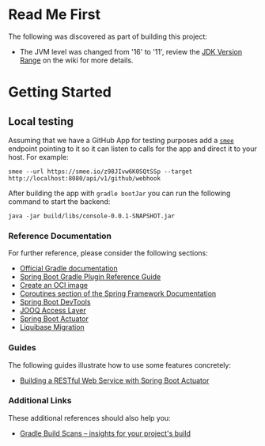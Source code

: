 # Read Me First
The following was discovered as part of building this project:

* The JVM level was changed from '16' to '11', review the [JDK Version Range](https://github.com/spring-projects/spring-framework/wiki/Spring-Framework-Versions#jdk-version-range) on the wiki for more details.

# Getting Started

## Local testing

Assuming that we have a GitHub App for testing purposes add a [`smee`](https://smee.io/) endpoint pointing to it so it can listen to
calls for the app and direct it to your host. 
For example: 
```shell
smee --url https://smee.io/z98JIvw6K0SQtSSp --target http://localhost:8080/api/v1/github/webhook
```

After building the app with `gradle bootJar` you can run the following command to start the backend:
```shell
java -jar build/libs/console-0.0.1-SNAPSHOT.jar 
```


### Reference Documentation
For further reference, please consider the following sections:

* [Official Gradle documentation](https://docs.gradle.org)
* [Spring Boot Gradle Plugin Reference Guide](https://docs.spring.io/spring-boot/docs/2.4.4/gradle-plugin/reference/html/)
* [Create an OCI image](https://docs.spring.io/spring-boot/docs/2.4.4/gradle-plugin/reference/html/#build-image)
* [Coroutines section of the Spring Framework Documentation](https://docs.spring.io/spring/docs/5.3.5/spring-framework-reference/languages.html#coroutines)
* [Spring Boot DevTools](https://docs.spring.io/spring-boot/docs/2.4.4/reference/htmlsingle/#using-boot-devtools)
* [JOOQ Access Layer](https://docs.spring.io/spring-boot/docs/2.4.4/reference/htmlsingle/#boot-features-jooq)
* [Spring Boot Actuator](https://docs.spring.io/spring-boot/docs/2.4.4/reference/htmlsingle/#production-ready)
* [Liquibase Migration](https://docs.spring.io/spring-boot/docs/2.4.4/reference/htmlsingle/#howto-execute-liquibase-database-migrations-on-startup)

### Guides
The following guides illustrate how to use some features concretely:

* [Building a RESTful Web Service with Spring Boot Actuator](https://spring.io/guides/gs/actuator-service/)

### Additional Links
These additional references should also help you:

* [Gradle Build Scans – insights for your project's build](https://scans.gradle.com#gradle)

